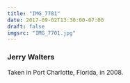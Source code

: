 ```yaml
---
title: "IMG_7701"
date: 2017-09-02T13:30:00-07:00
draft: false
imgsrc: "IMG_7701.jpg"
---
```


### Jerry Walters

Taken in Port Charlotte, Florida, in 2008.
